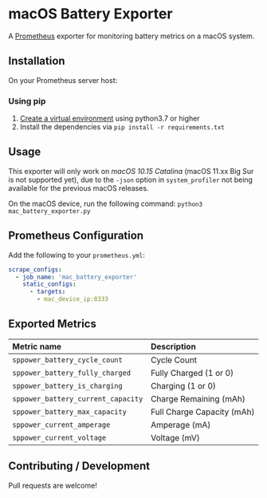 # macOS Battery Exporter

A [Prometheus](https://prometheus.io/) exporter for monitoring battery metrics on a macOS system. 


## Installation
On your Prometheus server host:

### Using pip
1. [Create a virtual environment](https://packaging.python.org/tutorials/installing-packages/#creating-virtual-environments) using python3.7 or higher
2. Install the dependencies via `pip install -r requirements.txt`

## Usage
This exporter will only work on *macOS 10.15 Catalina* (macOS 11.xx Big Sur is not supported yet), due to the `-json` option in `system_profiler` not being available for the previous macOS releases.

On the macOS device, run the following command:
`python3 mac_battery_exporter.py` 


## Prometheus Configuration
Add the following to your `prometheus.yml`:
```yaml
scrape_configs:
  - job_name: 'mac_battery_exporter'
    static_configs:
      - targets:
        - mac_device_ip:8333
```

## Exported Metrics
| Metric name                                           | Description                                               |
|:------------------------------------------------------|:----------------------------------------------------------|
| `sppower_battery_cycle_count`                         | Cycle Count                                               |
| `sppower_battery_fully_charged`                       | Fully Charged (1 or 0)                                    |
| `sppower_battery_is_charging`                         | Charging (1 or 0)                                         |
| `sppower_battery_current_capacity`                    | Charge Remaining (mAh)                                    |
| `sppower_battery_max_capacity`                        | Full Charge Capacity (mAh)                                |
| `sppower_current_amperage`                            | Amperage (mA)                                             |
| `sppower_current_voltage`                             | Voltage (mV)                                              |

## Contributing / Development
Pull requests are welcome!
